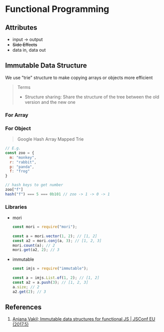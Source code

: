 # Functional Programming
 
## Attributes

+ input -> output
+ ~~Side Effects~~
+ data in, data out

## Immutable Data Structure

We use "trie" structure to make copying arrays or objects more efficient

> Terms
> + Structure sharing: Share the structure of the tree between the old version and the new one

### For Array

### For Object

> Google Hash Array Mapped Trie

```javascript
// E.g.
const zoo = {
  m: "monkey",
  r: "rabbit",
  p: "panda",
  f: "frog"
}

// hash keys to get number
zoo["f"]
hash("f") === 5 === 0b101 // zoo -> 1 -> 0 -> 1
```

### Libraries

+ mori
  ```javascript
  const mori = require("mori");
    
  const a = mori.vector(1, 2); // [1, 2]
  const a2 = mori.conj(a, 3); // [1, 2, 3]
  mori.count(a); // 2
  mori.get(a2, 2); // 3
  ```
+ immutable
  ```javascript
  const imjs = require("immutable");
    
  const a = imjs.List.of(1, 2); // [1, 2]
  const a2 = a.push(3); // [1, 2, 3]
  a.size; // 2
  a2.get(2); // 3
  ```

## References

1. [Anjana Vakil; Immutable data structures for functional JS | JSConf EU (2017.5)](https://youtu.be/Wo0qiGPSV-s)
